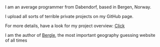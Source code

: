 I am an average programmer from Dabendorf, based in Bergen, Norway.

I upload all sorts of terrible private projects on my GitHub page.

For more details, have a look for my project overview: [Click](https://dorpapst.de)

I am the author of [Bergle](https://www.bergle.no), the most important geography guessing website of all times



